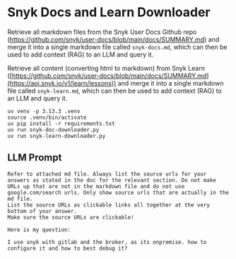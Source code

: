# Snyk Docs and Learn Downloader

Retrieve all markdown files from the Snyk User Docs Github repo (https://github.com/snyk/user-docs/blob/main/docs/SUMMARY.md) and merge it into a single markdown file called `snyk-docs.md`, which can then be used to add context (RAG) to an LLM and query it.

Retrieve all content (converting html to markdown) from Snyk Learn ([https://github.com/snyk/user-docs/blob/main/docs/SUMMARY.md](https://api.snyk.io/v1/learn/lessons)) and merge it into a single markdown file called `snyk-learn.md`, which can then be used to add context (RAG) to an LLM and query it.

```
uv venv -p 3.13.3 .venv
source .venv/bin/activate
uv pip install -r requirements.txt
uv run snyk-doc-downloader.py
uv run snyk-learn-downloader.py
```

## LLM Prompt

```
Refer to attached md file. Always list the source urls for your answers as stated in the doc for the relevant section. Do not make URLs up that are not in the markdown file and do not use google.com/search urls. Only show source urls that are actually in the md file.
List the source URLs as clickable links all together at the very bottom of your answer. 
Make sure the source URLs are clickable!

Here is my question:

I use snyk with gitlab and the broker, as its onpremise. how to configure it and how to best debug it?
```
